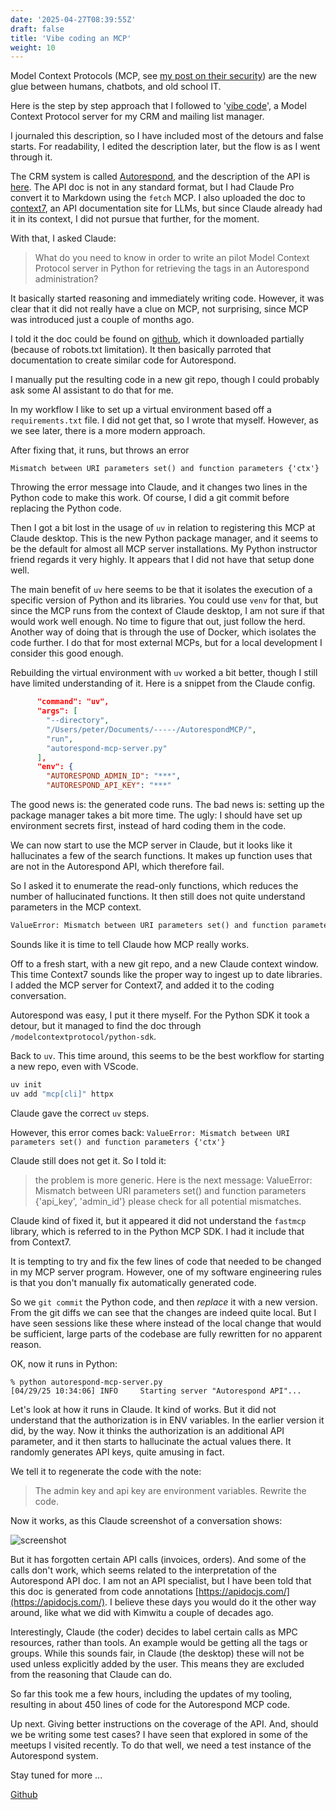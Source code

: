 ```yaml
---
date: '2025-04-27T08:39:55Z'
draft: false
title: 'Vibe coding an MCP'
weight: 10
---
```

Model Context Protocols (MCP, see [my post on their security](/posts/mcp-risk/)) are the new glue between humans, chatbots, and old school IT.

Here is the step by step approach that I followed to '[vibe code](/posts/vibe-coding-real/)', a Model Context Protocol server for my CRM and mailing list manager.

I journaled this description, so I have included most of the detours and false starts.
For readability, I edited the description later, but the flow is as I went through it.

The CRM system is called [Autorespond](https://www.autorespond.nl), and the description of the API is [here](https://api.e-act.nl/api/apidocs/index.html).
The API doc is not in any standard format, but I had Claude Pro convert it to Markdown using the `fetch` MCP.
I also uploaded the doc to [context7](https://context7.com), an API documentation site for LLMs, but since Claude already had it in its context, I did not pursue that further, for the moment.

With that, I asked Claude:

>What do you need to know in order to write an pilot Model Context Protocol server in Python for retrieving the tags in an Autorespond administration?

It basically started reasoning and immediately writing code.
However, it was clear that it did not really have a clue on MCP, not surprising, since MCP was introduced just a couple of months ago.

I told it the doc could be found on [github](https://github.com/modelcontextprotocol/python-sdk), which it downloaded partially (because of robots.txt limitation).
It then basically parroted that documentation to create similar code for Autorespond.

I manually put the resulting code in a new git repo, though I could probably ask some AI assistant to do that for me.

In my workflow I like to set up a virtual environment based off a `requirements.txt` file.
I did not get that, so I wrote that myself.
However, as we see later, there is a more modern approach.

After fixing that, it runs, but throws an error

```text
Mismatch between URI parameters set() and function parameters {'ctx'}
```

Throwing the error message into Claude, and it changes two lines in the Python code to make this work.
Of course, I did a git commit before replacing the Python code.

Then I got a bit lost in the usage of `uv` in relation to registering this MCP at Claude desktop.
This is the new Python package manager, and it seems to be the default for almost all MCP server installations.
My Python instructor friend regards it very highly.
It appears that I did not have that setup done well.

The main benefit of `uv` here seems to be that it isolates the execution of a specific version of Python and its libraries.
You could use `venv` for that, but since the MCP runs from the context of Claude desktop, I am not sure if that would work well enough.
No time to figure that out, just follow the herd.
Another way of doing that is through the use of Docker, which isolates the code further.
I do that for most external MCPs, but for a local development I consider this good enough.

Rebuilding the virtual environment with `uv` worked a bit better, though I still have limited understanding of it.
Here is a snippet from the Claude config.

```json
      "command": "uv",
      "args": [
        "--directory",
        "/Users/peter/Documents/-----/AutorespondMCP/",
        "run",
        "autorespond-mcp-server.py"
      ],
      "env": {
        "AUTORESPOND_ADMIN_ID": "***",
        "AUTORESPOND_API_KEY": "***"
```

The good news is: the generated code runs.
The bad news is: setting up the package manager takes a bit more time.
The ugly: I should have set up environment secrets first, instead of hard coding them in the code.

We can now start to use the MCP server in Claude, but it looks like it hallucinates a few of the search functions.
It makes up function uses that are not in the Autorespond API, which therefore fail.

So I asked it to enumerate the read-only functions, which reduces the number of hallucinated functions.
It then still does not quite understand parameters in the MCP context.

```txt
ValueError: Mismatch between URI parameters set() and function parameters {'email'}
```

Sounds like it is time to tell Claude how MCP really works.

Off to a fresh start, with a new git repo, and a new Claude context window.
This time Context7 sounds like the proper way to ingest up to date libraries.
I added the MCP server for Context7, and added it to the coding conversation.

Autorespond was easy, I put it there myself.
For the Python SDK it took a detour, but it managed to find the doc through `/modelcontextprotocol/python-sdk`.

Back to `uv`.
This time around, this seems to be the best workflow for starting a new repo, even with VScode.

```bash
uv init
uv add "mcp[cli]" httpx
```

Claude gave the correct `uv` steps.

However, this error comes back:
`ValueError: Mismatch between URI parameters set() and function parameters {'ctx'}`

Claude still does not get it. So I told it:

>the problem is more generic. Here is the next message:
>ValueError: Mismatch between URI parameters set() and function parameters {'api_key', 'admin_id'}
>please check for all potential mismatches.

Claude kind of fixed it, but it appeared it did not understand the `fastmcp` library, which is referred to in the Python MCP SDK.
I had it include that from Context7.

It is tempting to try and fix the few lines of code that needed to be changed in my MCP server program.
However, one of my software engineering rules is that you don't manually fix automatically generated code.

So we `git commit` the Python code, and then *replace* it with a new version.
From the git diffs we can see that the changes are indeed quite local.
But I have seen sessions like these where instead of the local change that would be sufficient, large parts of the codebase are fully rewritten for no apparent reason.

OK, now it runs in Python:

```shell
% python autorespond-mcp-server.py
[04/29/25 10:34:06] INFO     Starting server "Autorespond API"...          
```

Let's look at how it runs in Claude.
It kind of works. But it did not understand that the authorization is in ENV variables. In the earlier version it did, by the way.
Now it thinks the authorization is an additional API parameter, and it then starts to hallucinate the actual values there.
It randomly generates API keys, quite amusing in fact.

We tell it to regenerate the code with the note:

>The admin key and api key are environment variables. Rewrite the code.

Now it works, as this Claude screenshot of a conversation shows:

![screenshot](/mcp-ar-image1.png)

But it has forgotten certain API calls (invoices, orders).
And some of the calls don't work, which seems related to the interpretation of the Autorespond API doc.
I am not an API specialist, but I have been told that this doc is generated from code annotations [https://apidocjs.com/](https://apidocjs.com/).
I believe these days you would do it the other way around, like what we did with Kimwitu a couple of decades ago.

Interestingly, Claude (the coder) decides to label certain calls as MPC resources, rather than tools.
An example would be getting all the tags or groups.
While this sounds fair, in Claude (the desktop) these will not be used unless explicitly added by the user.
This means they are excluded from the reasoning that Claude can do.

So far this took me a few hours, including the updates of my tooling, resulting in about 450 lines of code for the Autorespond MCP code.

Up next. Giving better instructions on the coverage of the API. And, should we be writing some test cases?
I have seen that explored in some of the meetups I visited recently. To do that well, we need a test instance of the Autorespond system.

Stay tuned for more ...

[Github](https://github.com/pve/mcp-autorespond)
